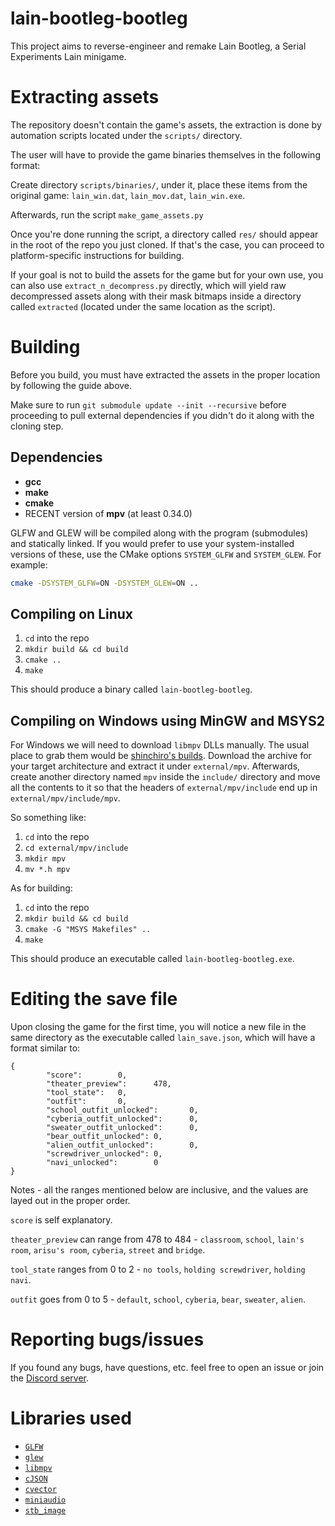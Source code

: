 # lain-bootleg-bootleg

This project aims to reverse-engineer and remake Lain Bootleg, a Serial Experiments Lain minigame.

# Extracting assets


The repository doesn't contain the game's assets, the extraction is done by automation scripts
located under the `scripts/` directory.

The user will have to provide the game binaries themselves in the following format:

Create directory `scripts/binaries/`, under it, place these items from the original game:
`lain_win.dat`, `lain_mov.dat`, `lain_win.exe`.

Afterwards, run the script `make_game_assets.py`

Once you're done running the script, a directory called `res/` should appear in
the root of the repo you just cloned. If that's the case, you can proceed to platform-specific
instructions for building.

If your goal is not to build the assets for the game but for your own use, you can also
use `extract_n_decompress.py` directly, which will yield raw decompressed assets along
with their mask bitmaps inside a directory called `extracted` 
(located under the same location as the script).

# Building

Before you build, you must have extracted the assets in the proper location by following 
the guide above.

Make sure to run `git submodule update --init --recursive` before proceeding to
pull external dependencies if you didn't do it along with the cloning step.

## Dependencies

- **gcc**
- **make**
- **cmake**
- RECENT version of **mpv** (at least 0.34.0)

GLFW and GLEW will be compiled along with the program (submodules) and statically linked. 
If you would prefer to use your system-installed versions of these, use the CMake options 
`SYSTEM_GLFW` and `SYSTEM_GLEW`. For example:

```sh
cmake -DSYSTEM_GLFW=ON -DSYSTEM_GLEW=ON ..
```

## Compiling on Linux

1. `cd` into the repo
2. `mkdir build && cd build`
3. `cmake ..`
4. `make`

This should produce a binary called `lain-bootleg-bootleg`.

## Compiling on Windows using MinGW and MSYS2

For Windows we will need to download `libmpv` DLLs manually. The usual place to grab them would be
[shinchiro's builds](https://sourceforge.net/projects/mpv-player-windows/files/libmpv/).
Download the archive for your target architecture and extract it under `external/mpv`.
Afterwards, create another directory named `mpv` inside the `include/` directory and move all the contents
to it so that the headers of `external/mpv/include` end up in `external/mpv/include/mpv`.

So something like:

1. `cd` into the repo
2. `cd external/mpv/include`
3. `mkdir mpv`
4. `mv *.h mpv`

As for building:

1. `cd` into the repo
2. `mkdir build && cd build`
3. `cmake -G "MSYS Makefiles" ..`
4. `make`

This should produce an executable called `lain-bootleg-bootleg.exe`.

# Editing the save file

Upon closing the game for the first time, you will notice a new file in the same directory
as the executable called `lain_save.json`, which will have a format similar to:

```
{
        "score":        0,
        "theater_preview":      478,
        "tool_state":   0,
        "outfit":       0,
        "school_outfit_unlocked":       0,
        "cyberia_outfit_unlocked":      0,
        "sweater_outfit_unlocked":      0,
        "bear_outfit_unlocked": 0,
        "alien_outfit_unlocked":        0,
        "screwdriver_unlocked": 0,
        "navi_unlocked":        0
}
```

Notes - all the ranges mentioned below are inclusive, and the values are layed out in the 
proper order.

`score` is self explanatory.

`theater_preview` can range from 478 to 484 - `classroom`, `school`, `lain's room`, `arisu's room`, 
`cyberia`, `street` and `bridge`.

`tool_state` ranges from 0 to 2 - `no tools`, `holding screwdriver`, `holding navi`.

`outfit` goes from 0 to 5 - `default`, `school`, `cyberia`, `bear`, `sweater`, `alien`.

# Reporting bugs/issues

If you found any bugs, have questions, etc. feel free to open an issue or join the 
[Discord server](https://discord.com/invite/JGnEyhD6ah).

# Libraries used

- [`GLFW`](https://github.com/glfw/glfw)
- [`glew`](https://github.com/nigels-com/glew)
- [`libmpv`](https://github.com/mpv-player/mpv)
- [`cJSON`](https://github.com/DaveGamble/cJSON)
- [`cvector`](https://github.com/eteran/c-vector)
- [`miniaudio`](https://github.com/mackron/miniaudio)
- [`stb_image`](https://github.com/nothings/stb)
